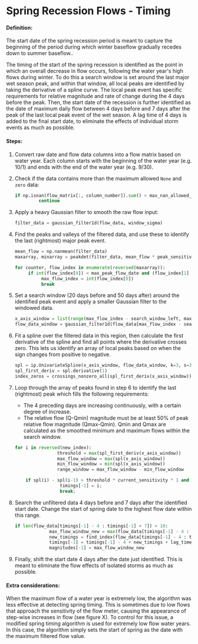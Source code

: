 # Spring Recession Flows - Timing

#### Definition:

The start date of the spring recession period is meant to capture the beginning of the period during which winter baseflow gradually recedes down to summer baseflow..

The timing of the start of the spring recession is identified as the point in which an overall decrease in flow occurs, following the water year's high flows during winter. To do this a search window is set around the last major wet season peak, and within that window, all local peaks are identified by taking the derivative of a spline curve. The local peak event has specific requirements for relative magnitude and rate of change during the 4 days before the peak. Then, the start date of the recession is further identified as the date of maximum daily flow between 4 days before and 7 days after the peak of the last local peak event of the wet season. A lag time of 4 days is added to the final start date, to eliminate the effects of individual storm events as much as possible.

#### Steps:

1. Convert raw date and flow data columns into a flow matrix based on water year. Each column starts with the beginning of the water year \(e.g. 10/1\) and ends with the end of the water year \(e.g. 9/30\).

2. Check if the data contains more than the maximum allowed `None` and `zero` data:

   ```py
   if np.isnan(flow_matrix[:, column_number]).sum() > max_nan_allowed_per_year or np.count_nonzero(flow_matrix[:, column_number]==0) > max_zero_allowed_per_year:
            continue
   ```

3. Apply a heavy Gaussian filter to smooth the raw flow input:

   ```py
   filter_data = gaussian_filter1d(flow_data, window_sigma)
   ```

4. Find the peaks and valleys of the filtered data, and use these to identify the last \(rightmost\) major peak event.

   ```py
   mean_flow = np.nanmean(filter_data)
   maxarray, minarray = peakdet(filter_data, mean_flow * peak_sensitivity)

   for counter, flow_index in enumerate(reversed(maxarray)):
        if int(flow_index[0]) < max_peak_flow_date and (flow_index[1] - min_flow) / flow_range > peak_filter_percentage:
             max_flow_index = int(flow_index[0])
             break
   ```

5. Set a search window \(20 days before and 50 days after\) around the identified peak event and apply a smaller Gaussian filter to the windowed data.

   ```py
   x_axis_window = list(range(max_flow_index - search_window_left, max_flow_index + search_window_right))
   flow_data_window = gaussian_filter1d(flow_data[max_flow_index - search_window_left : max_flow_index + search_window_right], fit_sigma)
   ```

6. Fit a spline over the filtered data in this region, then calculate the first derivative of the spline and find all points where the derivative crosses zero. This lets us identify an array of local peaks based on when the sign changes from positive to negative.

   ```py
   spl = ip.UnivariateSpline(x_axis_window, flow_data_window, k=3, s=3)
   spl_first_deriv = spl.derivative(1)
   index_zeros = crossings_nonzero_all(spl_first_deriv(x_axis_window))
   ```

7. Loop through the array of peaks found in step 6 to identify the last \(rightmost\) peak which fills the following requirements:

   * The 4 preceding days are increasing continuously, with a certain degree of increase.
   * The relative flow \(Q-Qmin\) magnitude must be at least 50% of peak relative flow magnitude \(Qmax-Qmin\). Qmin and Qmax are calculated as the smoothed minimum and maximum flows within the search window.

   ```py
   for i in reversed(new_index):
                   threshold = max(spl_first_deriv(x_axis_window))
                   max_flow_window = max(spl(x_axis_window))
                   min_flow_window = min(spl(x_axis_window))
                   range_window = max_flow_window - min_flow_window

       if spl(i) - spl(i-1) > threshold * current_sensitivity * 1 and spl(i-1) - spl(i-2) > threshold * current_sensitivity * 2 and spl(i-2) - spl(i-3) > threshold * current_sensitivity * 3 and spl(i-3) - spl(i-4) > threshold * current_sensitivity * 4 and (spl(i) - min_flow_window) / range_window > min_percentage_of_max_flow:
                    timings[-1] = i;
                    break;
   ```

8. Search the unfiltered data 4 days before and 7 days after the identified start date. Change the start of spring date to the highest flow date within this range.
   ```py
   if len(flow_data[timings[-1] - 4 : timings[-1] + 7]) > 10:
                max_flow_window_new = max(flow_data[timings[-1] - 4 : timings[-1] + 7])
                new_timings = find_index(flow_data[timings[-1] - 4 : timings[-1] + 7], max_flow_window_new)
                timings[-1] = timings[-1] - 4 + new_timings + lag_time
                magnitudes[-1] = max_flow_window_new
   ```
9. Finally, shift the start date 4 days after the date just identified. This is meant to eliminate the flow effects of isolated storms as much as possible.

#### Extra considerations:

When the maximum flow of a water year is extremely low, the algorithm was less effective at detecting spring timing. This is sometimes due to low flows that approach the sensitivity of the flow meter, causing the appearance of step-wise increases in flow \(see figure X\). To control for this issue, a modified spring timing algorithm is used for extremely low flow water years. In this case, the algorithm simply sets the start of spring as the date with the maximum filtered flow value.
